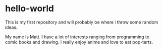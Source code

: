 # hello-world
This is my first repository and will probably be where i throw some random ideas.

My name is Matt. I have a lot of interests ranging from programming to comic books and drawing. 
I really enjoy anime and love to eat pop-tarts.
